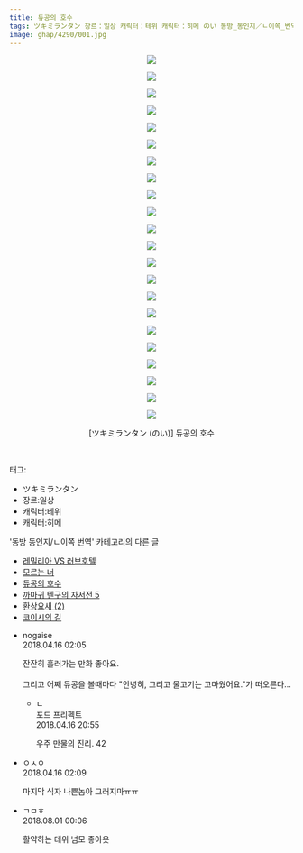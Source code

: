 ```yaml
---
title: 듀공의 호수
tags: ツキミランタン 장르：일상 캐릭터：테위 캐릭터：히메 のい 동방_동인지／ㄴ이쪽_번역
image: ghap/4290/001.jpg
---
```

<div class="article">
<p style="text-align: center; clear: none; float: none;"><img src="{{ site.nasurl }}/ghap/4290/001.jpg"/></p>
<p style="text-align: center; clear: none; float: none;"><img src="{{ site.nasurl }}/ghap/4290/002.jpg"/></p>
<p style="text-align: center; clear: none; float: none;"><img src="{{ site.nasurl }}/ghap/4290/003.jpg"/></p>
<p style="text-align: center; clear: none; float: none;"><img src="{{ site.nasurl }}/ghap/4290/004.jpg"/></p>
<p style="text-align: center; clear: none; float: none;"><img src="{{ site.nasurl }}/ghap/4290/005.jpg"/></p>
<p style="text-align: center; clear: none; float: none;"><img src="{{ site.nasurl }}/ghap/4290/006.jpg"/></p>
<p style="text-align: center; clear: none; float: none;"><img src="{{ site.nasurl }}/ghap/4290/007.jpg"/></p>
<p style="text-align: center; clear: none; float: none;"><img src="{{ site.nasurl }}/ghap/4290/008.jpg"/></p>
<p style="text-align: center; clear: none; float: none;"><img src="{{ site.nasurl }}/ghap/4290/009.jpg"/></p>
<p style="text-align: center; clear: none; float: none;"><img src="{{ site.nasurl }}/ghap/4290/010.jpg"/></p>
<p style="text-align: center; clear: none; float: none;"><img src="{{ site.nasurl }}/ghap/4290/011.jpg"/></p>
<p style="text-align: center; clear: none; float: none;"><img src="{{ site.nasurl }}/ghap/4290/012.jpg"/></p>
<p style="text-align: center; clear: none; float: none;"><img src="{{ site.nasurl }}/ghap/4290/013.jpg"/></p>
<p style="text-align: center; clear: none; float: none;"><img src="{{ site.nasurl }}/ghap/4290/014.jpg"/></p>
<p style="text-align: center; clear: none; float: none;"><img src="{{ site.nasurl }}/ghap/4290/015.jpg"/></p>
<p style="text-align: center; clear: none; float: none;"><img src="{{ site.nasurl }}/ghap/4290/016.jpg"/></p>
<p style="text-align: center; clear: none; float: none;"><img src="{{ site.nasurl }}/ghap/4290/017.jpg"/></p>
<p style="text-align: center; clear: none; float: none;"><img src="{{ site.nasurl }}/ghap/4290/018.jpg"/></p>
<p style="text-align: center; clear: none; float: none;"><img src="{{ site.nasurl }}/ghap/4290/019.jpg"/></p>
<p style="text-align: center; clear: none; float: none;"><img src="{{ site.nasurl }}/ghap/4290/020.jpg"/></p>
<p style="text-align: center; clear: none; float: none;"><img src="{{ site.nasurl }}/ghap/4290/021.jpg"/></p>
<p style="text-align: center; clear: none; float: none;"><img src="{{ site.nasurl }}/ghap/4290/022.jpg"/></p>
<p style="text-align: center; clear: none; float: none;">[ツキミランタン (のい)] 듀공의 호수</p>
<p><br/></p>
</div><div class="tagTrail">
<p>태그: </p>
<ul>
<li>ツキミランタン</li>
<li>장르:일상</li>
<li>캐릭터:테위</li>
<li>캐릭터:히메</li>
</ul>
</div><div class="another">
<p>'동방 동인지/ㄴ이쪽 번역' 카테고리의 다른 글</p>
<ul>
<li><a href="/2018-04-18-ghap_4306">레밀리아 VS 러브호텔</a></li>
<li><a href="/2018-04-17-ghap_4293">모르는 너</a></li>
<li><a href="/2018-04-16-ghap_4290">듀공의 호수</a></li>
<li><a href="/2018-04-15-ghap_4279">까마귀 텐구의 자서전 5</a></li>
<li><a href="/2018-04-14-ghap_4278">환상요새 (2)</a></li>
<li><a href="/2018-04-06-ghap_4276">코이시의 길</a></li>
</ul>
</div><div class="cb_module cb_fluid">
<div class="cb_wrt cb_profile">
<div class="comment">
<ul>
<li class="cb_thumb_off" id="comment15239554">
<div class="cb_comment_area">
<div class="cb_info_area">
<div class="cb_section">
<span class="cb_nick_name">nogaise</span>
</div>
<div class="cb_section">
<span class="cb_date">2018.04.16 02:05 </span>
</div>
</div>
<div class="cb_dsc_comment">
<p class="cb_dsc">
											잔잔히 흘러가는 만화 좋아요.<br/>
<br/>
그리고 어째 듀공을 볼때마다 "안녕히, 그리고 물고기는 고마웠어요."가 떠오른다...
										</p>
</div>
<ul>
<li class="cb_thumb_off" id="comment15239894">
<span class="cb_bu_subnode">ㄴ</span>
<div class="cb_comment_area">
<div class="cb_info_area">
<div class="cb_section">
<span class="cb_nick_name">포드 프리펙트</span>
</div>
<div class="cb_section">
<span class="cb_date">2018.04.16 20:55 </span>
</div>
</div>
<div class="cb_dsc_comment">
<p class="cb_dsc">
																우주 만물의 진리.  42
															</p>
</div>
</div>
</li>
</ul>
</div></li>
<li class="cb_thumb_off" id="comment15239555">
<div class="cb_comment_area">
<div class="cb_info_area">
<div class="cb_section">
<span class="cb_nick_name">ㅇㅅㅇ</span>
</div>
<div class="cb_section">
<span class="cb_date">2018.04.16 02:09 </span>
</div>
</div>
<div class="cb_dsc_comment">
<p class="cb_dsc">
											마지막 식자 나쁜놈아 그러지마ㅠㅠ
										</p>
</div>
</div></li>
<li class="cb_thumb_off" id="comment15298004">
<div class="cb_comment_area">
<div class="cb_info_area">
<div class="cb_section">
<span class="cb_nick_name">ㄱㅁㅎ</span>
</div>
<div class="cb_section">
<span class="cb_date">2018.08.01 00:06 </span>
</div>
</div>
<div class="cb_dsc_comment">
<p class="cb_dsc">
											활약하는 테위 넘모 좋아욧
										</p>
</div>
</div></li>
</ul>
</div>
</div><!-- commentList close -->
</div>